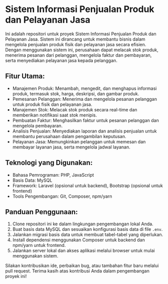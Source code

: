 # Sistem Informasi Penjualan Produk dan Pelayanan Jasa

Ini adalah repositori untuk proyek Sistem Informasi Penjualan Produk dan Pelayanan Jasa. Sistem ini dirancang untuk membantu bisnis dalam mengelola penjualan produk fisik dan pelayanan jasa secara efisien. Dengan menggunakan sistem ini, perusahaan dapat melacak stok produk, menerima pesanan dari pelanggan, mengelola faktur dan pembayaran, serta menyediakan pelayanan jasa kepada pelanggan.

## Fitur Utama:
- Manajemen Produk: Menambah, mengedit, dan menghapus informasi produk, termasuk stok, harga, deskripsi, dan gambar produk.
- Pemesanan Pelanggan: Menerima dan mengelola pesanan pelanggan untuk produk fisik dan pelayanan jasa.
- Manajemen Stok: Melacak stok produk secara real-time dan memberikan notifikasi saat stok menipis.
- Pembuatan Faktur: Menghasilkan faktur untuk pesanan pelanggan dan mengelola pembayaran.
- Analisis Penjualan: Menyediakan laporan dan analisis penjualan untuk membantu perusahaan dalam pengambilan keputusan.
- Pelayanan Jasa: Memungkinkan pelanggan untuk memesan dan membayar layanan jasa, serta mengelola jadwal layanan.

## Teknologi yang Digunakan:
- Bahasa Pemrograman: PHP, JavaScript
- Basis Data: MySQL
- Framework: Laravel (opsional untuk backend), Bootstrap (opsional untuk frontend)
- Tools Pengembangan: Git, Composer, npm/yarn

## Panduan Penggunaan:
1. Clone repositori ini ke dalam lingkungan pengembangan lokal Anda.
2. Buat basis data MySQL dan sesuaikan konfigurasi basis data di file `.env`.
3. Jalankan migrasi basis data untuk membuat tabel-tabel yang diperlukan.
4. Install dependensi menggunakan Composer untuk backend dan npm/yarn untuk frontend.
5. Jalankan server lokal dan akses aplikasi melalui browser untuk mulai menggunakan sistem.

Silakan kontribusikan ide, perbaikan bug, atau tambahan fitur baru melalui pull request. Terima kasih atas kontribusi Anda dalam pengembangan proyek ini!
